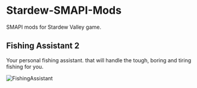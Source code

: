# Stardew-SMAPI-Mods

SMAPI mods for Stardew Valley game.

## Fishing Assistant 2
Your personal fishing assistant. that will handle the tough, boring and tiring fishing for you.

![FishingAssistant](FishingAssistant2/Image/FishingAssistant2.gif)
